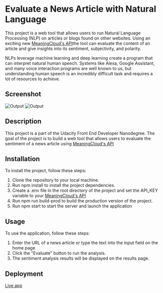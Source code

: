 # Evaluate a News Article with Natural Language

This project is a web tool that allows users to run Natural Language Processing (NLP) on articles or blogs found on other websites. Using an exciting new [MeaningCloud's API](https://www.meaningcloud.com/)the tool can evaluate the content of an article and give insights into its sentiment, subjectivity, and polarity.

NLPs leverage machine learning and deep learning create a program that can interpret natural human speech. Systems like Alexa, Google Assistant, and many voice interaction programs are well known to us, but understanding human speech is an incredibly difficult task and requires a lot of resources to achieve.

## Screenshot

![Output](https://github.com/dithiane/nlp_app/blob/main/src/client/media/shot1.png)
![Output](https://github.com/dithiane/nlp_app/blob/main/src/client/media/shot1.png)

## Description

This project is a part of the Udacity Front End Developer Nanodegree. The goal of the project is to build a web tool that allows users to evaluate the sentiment of a news article using [MeaningCloud's API](https://www.meaningcloud.com/)

## Installation

To install the project, follow these steps:

1. Clone the repository to your local machine.
2. Run npm install to install the project dependencies.
3. Create a .env file in the root directory of the project and set the API_KEY variable to your [MeaningCloud's API](https://www.meaningcloud.com/)
4. Run npm run build-prod to build the production version of the project.
5. Run npm start to start the server and launch the application

## Usage

To use the application, follow these steps:

1. Enter the URL of a news article or type the text into the input field on the home page.
2. Click the "Evaluate" button to run the analysis.
3. The sentiment analysis results will be displayed on the results page.

## Deployment

[Live app](https://nlp-app-z6gr-l9oo1neds-emenatechtonic.vercel.app)
